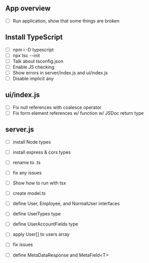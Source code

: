 ## App overview
- [ ] Run application, show that some things are broken
## Install TypeScript
- [ ] npm i -D typescript
- [ ] npx tsc --init
- [ ] Talk about tsconfig.json
- [ ] Enable JS checking
- [ ] Show errors in server/index.js and ui/index.js
- [ ] Disable implicit any
## ui/index.js
- [ ] Fix null references with coalesce operator
- [ ] Fix form element references w/ function w/ JSDoc return type
## server.js
- [ ] install Node types
- [ ] install express & cors types
- [ ] rename to .ts
- [ ] fix any issues
- [ ] Show how to run with tsx
- [ ] create model.ts
- [ ] define User, Employee, and NormalUser interfaces
- [ ] define UserTypes type
- [ ] define UserAccountFields type
- [ ] apply User[] to users array
- [ ] fix issues
- [ ] define MetaDataResponse and MetaField&lt;T>

